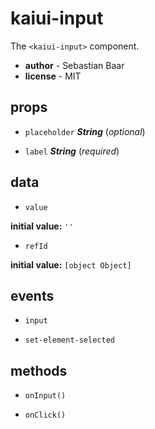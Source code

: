 # kaiui-input 

The `<kaiui-input>` component. 

- **author** - Sebastian Baar 
- **license** - MIT 

## props 

- `placeholder` ***String*** (*optional*) 

- `label` ***String*** (*required*) 

## data 

- `value` 

**initial value:** `''` 

- `refId` 

**initial value:** `[object Object]` 

## events 

- `input` 

- `set-element-selected` 

## methods 

- `onInput()` 

- `onClick()` 

